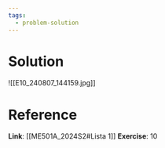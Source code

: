 ```yaml
---
tags:
  - problem-solution
---
```

# Solution
![[E10_240807_144159.jpg]]

# Reference
**Link**: [[ME501A_2024S2#Lista 1]]
**Exercise**: 10